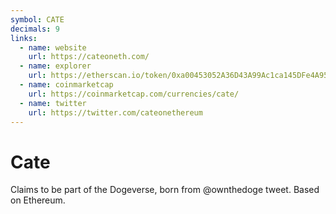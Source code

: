 ```yaml
---
symbol: CATE
decimals: 9
links:
  - name: website
    url: https://cateoneth.com/
  - name: explorer
    url: https://etherscan.io/token/0xa00453052A36D43A99Ac1ca145DFe4A952cA33B8
  - name: coinmarketcap
    url: https://coinmarketcap.com/currencies/cate/
  - name: twitter
    url: https://twitter.com/cateonethereum
---
```


# Cate

Claims to be part of the Dogeverse, born from @ownthedoge tweet. Based on Ethereum.
